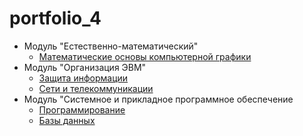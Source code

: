# portfolio_4
* Модуль "Естественно-математический"
    + [Математические основы компьютерной графики](https://github.com/ShekhovtcovaE/Graphics)
* Модуль "Организация ЭВМ"
    + [Защита информации](https://github.com/ShekhovtcovaE/portfolio_4/tree/main/OrgComp/DataProtection)
    + [Сети и телекоммуникации](https://github.com/ShekhovtcovaE/portfolio_4/tree/main/OrgComp/Network)
* Модуль "Системное и прикладное программное обеспечение
    + [Программирование](https://github.com/ShekhovtcovaE/ProgPortfolio)
    + [Базы данных](https://github.com/ShekhovtcovaE/portfolio_4/tree/main/OrgComp/Network)
